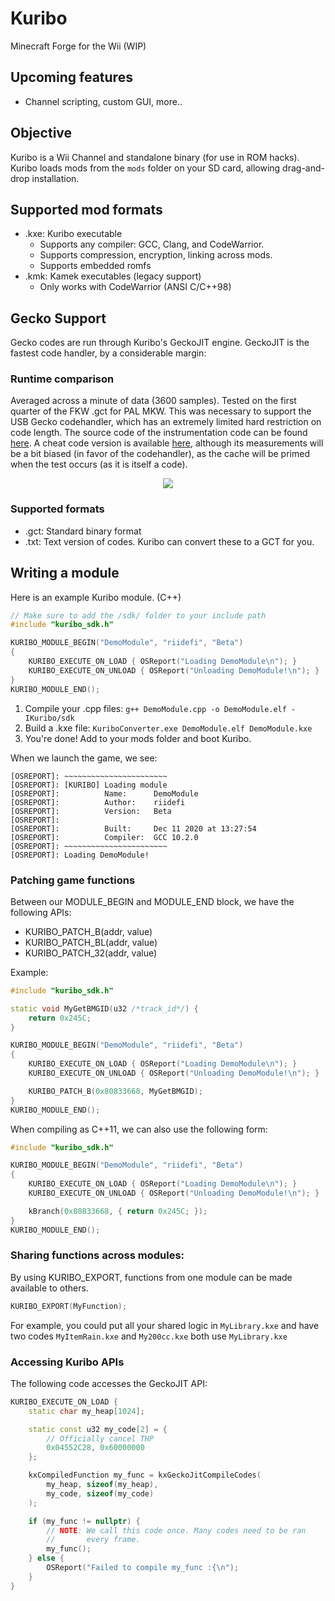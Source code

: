 # Kuribo
Minecraft Forge for the Wii (WIP)

## Upcoming features
- Channel scripting, custom GUI, more..

## Objective
Kuribo is a Wii Channel and standalone binary (for use in ROM hacks).
Kuribo loads mods from the `mods` folder on your SD card, allowing drag-and-drop installation.

## Supported mod formats
- .kxe: Kuribo executable
	- Supports any compiler: GCC, Clang, and CodeWarrior.
	- Supports compression, encryption, linking across mods.
	- Supports embedded romfs
- .kmk: Kamek executables (legacy support)
	- Only works with CodeWarrior (ANSI C/C++98)

## Gecko Support
Gecko codes are run through Kuribo's GeckoJIT engine. GeckoJIT is the fastest code handler, by a considerable margin:

### Runtime comparison
Averaged across a minute of data (3600 samples). Tested on the first quarter of the FKW .gct for PAL MKW. This was necessary to support the USB Gecko codehandler, which has an extremely limited hard restriction on code length. The source code of the instrumentation code can be found [here](https://github.com/riidefi/Kuribo/blob/master/GeckoJIT/tests.cxx#L513-L554). A cheat code version is available [here](https://mkwii.com/showthread.php?tid=1673&pid=6040#pid6040), although its measurements will be a bit biased (in favor of the codehandler), as the cache will be primed when the test occurs (as it is itself a code).
<p align="center">
  <img src="https://raw.githubusercontent.com/riidefi/Kuribo/master/Docs/gecko_comparison.png">
</p>

### Supported formats
- .gct: Standard binary format
- .txt: Text version of codes. Kuribo can convert these to a GCT for you.

## Writing a module
Here is an example Kuribo module. (C++)
```cpp
// Make sure to add the /sdk/ folder to your include path
#include "kuribo_sdk.h"

KURIBO_MODULE_BEGIN("DemoModule", "riidefi", "Beta")
{
	KURIBO_EXECUTE_ON_LOAD { OSReport("Loading DemoModule\n"); }
	KURIBO_EXECUTE_ON_UNLOAD { OSReport("Unloading DemoModule!\n"); }
}
KURIBO_MODULE_END();
```
1. Compile your .cpp files: `g++ DemoModule.cpp -o DemoModule.elf -IKuribo/sdk`
2. Build a .kxe file: `KuriboConverter.exe DemoModule.elf DemoModule.kxe`
3. You're done! Add to your mods folder and boot Kuribo.

When we launch the game, we see:
```
[OSREPORT]: ~~~~~~~~~~~~~~~~~~~~~~~
[OSREPORT]: [KURIBO] Loading module
[OSREPORT]:          Name:     	DemoModule
[OSREPORT]:          Author:   	riidefi
[OSREPORT]:          Version:  	Beta
[OSREPORT]:                      
[OSREPORT]:          Built:    	Dec 11 2020 at 13:27:54
[OSREPORT]:          Compiler: 	GCC 10.2.0
[OSREPORT]: ~~~~~~~~~~~~~~~~~~~~~~~
[OSREPORT]: Loading DemoModule!
```

### Patching game functions
Between our MODULE_BEGIN and MODULE_END block, we have the following APIs:
- KURIBO_PATCH_B(addr, value)
- KURIBO_PATCH_BL(addr, value)
- KURIBO_PATCH_32(addr, value)

Example:
```cpp
#include "kuribo_sdk.h"

static void MyGetBMGID(u32 /*track_id*/) {
	return 0x245C;
}

KURIBO_MODULE_BEGIN("DemoModule", "riidefi", "Beta")
{
	KURIBO_EXECUTE_ON_LOAD { OSReport("Loading DemoModule\n"); }
	KURIBO_EXECUTE_ON_UNLOAD { OSReport("Unloading DemoModule!\n"); }

	KURIBO_PATCH_B(0x80833668, MyGetBMGID);
}
KURIBO_MODULE_END();
```
When compiling as C++11, we can also use the following form:
```cpp
#include "kuribo_sdk.h"

KURIBO_MODULE_BEGIN("DemoModule", "riidefi", "Beta")
{
	KURIBO_EXECUTE_ON_LOAD { OSReport("Loading DemoModule\n"); }
	KURIBO_EXECUTE_ON_UNLOAD { OSReport("Unloading DemoModule!\n"); }

	kBranch(0x80833668, { return 0x245C; });
}
KURIBO_MODULE_END();
```

### Sharing functions across modules:
By using KURIBO_EXPORT, functions from one module can be made available to others. 
```cpp
KURIBO_EXPORT(MyFunction);
```
For example, you could put all your shared logic in `MyLibrary.kxe` and have two codes `MyItemRain.kxe` and `My200cc.kxe` both use `MyLibrary.kxe`

### Accessing Kuribo APIs
The following code accesses the GeckoJIT API:
```cpp
KURIBO_EXECUTE_ON_LOAD {
	static char my_heap[1024];

	static const u32 my_code[2] = {
		// Officially cancel THP
		0x04552C28, 0x60000000
	};

	kxCompiledFunction my_func = kxGeckoJitCompileCodes(
		my_heap, sizeof(my_heap),
		my_code, sizeof(my_code)
	);

	if (my_func != nullptr) {
		// NOTE: We call this code once. Many codes need to be ran
		//       every frame.
		my_func();
	} else {
		OSReport("Failed to compile my_func :{\n");
	}
}
```